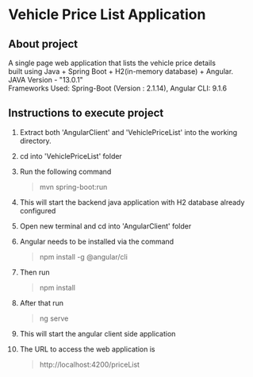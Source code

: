 # Vehicle Price List Application

## About project

A single page web application that lists the vehicle price details  
built using Java + Spring Boot + H2(in-memory database) + Angular.  
JAVA Version - "13.0.1"  
Frameworks Used: Spring-Boot (Version : 2.1.14), Angular CLI: 9.1.6  

## Instructions to execute project

1. Extract both 'AngularClient' and  'VehiclePriceList' into the working directory.
2. cd into 'VehiclePriceList' folder
3. Run the following command  
	> mvn spring-boot:run
4. This will start the backend java application with H2 database already configured
5. Open new terminal and cd into 'AngularClient' folder
6. Angular needs to be installed via the command
	>npm install -g @angular/cli
7. Then run  
	>npm install
8. After that run  
	>ng serve  
9. This will start the angular client side application

10. The URL to access the web application is  
    > http://localhost:4200/priceList
